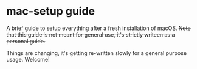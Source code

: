 # mac-setup guide

A brief guide to setup everything after a fresh installation of macOS. ~~Note that this guide is not meant for general use, it's strictly writeen as a personal guide.~~

Things are changing, it's getting re-written slowly for a general purpose usage. Welcome!
